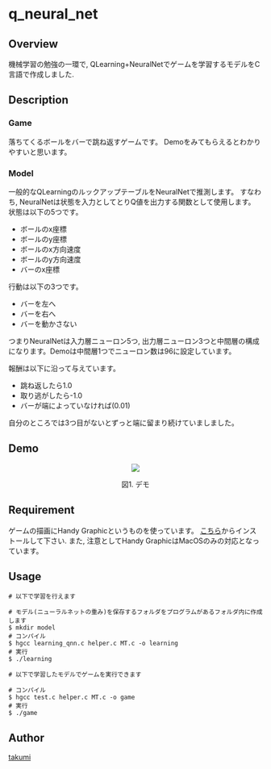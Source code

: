 # q_neural_net

## Overview

機械学習の勉強の一環で, QLearning+NeuralNetでゲームを学習するモデルをC言語で作成しました.

## Description

### Game

落ちてくるボールをバーで跳ね返すゲームです。
Demoをみてもらえるとわかりやすいと思います。

### Model

一般的なQLearningのルックアップテーブルをNeuralNetで推測します。
すなわち, NeuralNetは状態を入力としてとりQ値を出力する関数として使用します。
状態は以下の5つです。

- ボールのx座標
- ボールのy座標
- ボールのx方向速度
- ボールのy方向速度
- バーのx座標

行動は以下の3つです。

- バーを左へ
- バーを右へ
- バーを動かさない

つまりNeuralNetは入力層ニューロン5つ, 出力層ニューロン3つと中間層の構成になります。Demoは中間層1つでニューロン数は96に設定しています。

報酬は以下に沿って与えています。

- 跳ね返したら1.0
- 取り逃がしたら-1.0
- バーが端によっていなければ(0.01)

自分のところでは3つ目がないとずっと端に留まり続けていましました。

## Demo

<div align="center">
    <img src=./figure/demo1.gif>
    <p>図1. デモ</p>
</div>

## Requirement

ゲームの描画にHandy Graphicというものを使っています。
[こちら](http://www7a.biglobe.ne.jp/~ogihara/Hg/hg-jpn.html)からインストールして下さい.
また, 注意としてHandy GraphicはMacOSのみの対応となっています。

## Usage

```
# 以下で学習を行えます

# モデル(ニューラルネットの重み)を保存するフォルダをプログラムがあるフォルダ内に作成します
$ mkdir model
# コンパイル
$ hgcc learning_qnn.c helper.c MT.c -o learning
# 実行
$ ./learning

# 以下で学習したモデルでゲームを実行できます

# コンパイル
$ hgcc test.c helper.c MT.c -o game
# 実行
$ ./game
```

## Author

[takumi](https://github.com/i10bucchi)
